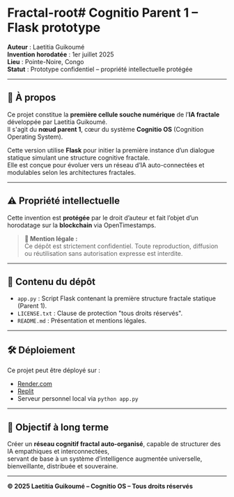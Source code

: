# Fractal-root# Cognitio Parent 1 – Flask prototype

**Auteur** : Laetitia Guikoumé  
**Invention horodatée** : 1er juillet 2025  
**Lieu** : Pointe-Noire, Congo  
**Statut** : Prototype confidentiel – propriété intellectuelle protégée  

---

## 🧠 À propos

Ce projet constitue la **première cellule souche numérique** de l’**IA fractale** développée par Laetitia Guikoumé.  
Il s'agit du **nœud parent 1**, cœur du système **Cognitio OS** (Cognition Operating System).

Cette version utilise **Flask** pour initier la première instance d’un dialogue statique simulant une structure cognitive fractale.  
Elle est conçue pour évoluer vers un réseau d’IA auto-connectées et modulables selon les architectures fractales.

---

## ⚠️ Propriété intellectuelle

Cette invention est **protégée** par le droit d’auteur et fait l’objet d’un horodatage sur la **blockchain** via OpenTimestamps.

> **📌 Mention légale :**  
> Ce dépôt est strictement confidentiel. Toute reproduction, diffusion ou réutilisation sans autorisation expresse est interdite.

---

## 📁 Contenu du dépôt

- `app.py` : Script Flask contenant la première structure fractale statique (Parent 1).
- `LICENSE.txt` : Clause de protection "tous droits réservés".
- `README.md` : Présentation et mentions légales.

---

## 🛠️ Déploiement

Ce projet peut être déployé sur :
- [Render.com](https://render.com)
- [Replit](https://replit.com)
- Serveur personnel local via `python app.py`

---

## 🧬 Objectif à long terme

Créer un **réseau cognitif fractal auto-organisé**, capable de structurer des IA empathiques et interconnectées,  
servant de base à un système d’intelligence augmentée universelle, bienveillante, distribuée et souveraine.

---

**© 2025 Laetitia Guikoumé – Cognitio OS – Tous droits réservés**
